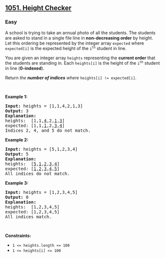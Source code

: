 <h2><a href="https://leetcode.com/problems/height-checker/">1051. Height Checker</a></h2>
<h3>Easy</h3>
<div>
  <p>
    A school is trying to take an annual photo of all the students. The students
    are asked to stand in a single file line in
    <strong>non-decreasing order</strong> by height. Let this ordering be
    represented by the integer array <code>expected</code> where
    <code>expected[i]</code> is the expected height of the
    <code>i<sup>th</sup></code> student in line.
  </p>

  <p>
    You are given an integer array <code>heights</code> representing the
    <strong>current order</strong> that the students are standing in. Each
    <code>heights[i]</code> is the height of the
    <code>i<sup>th</sup></code> student in line (<strong>0-indexed</strong>).
  </p>

  <p>
    Return <em>the <strong>number of indices</strong> where </em
    ><code>heights[i] != expected[i]</code>.
  </p>

  <p>&nbsp;</p>
  <p><strong class="example">Example 1:</strong></p>

  <pre><strong>Input:</strong> heights = [1,1,4,2,1,3]
<strong>Output:</strong> 3
<strong>Explanation:</strong> 
heights:  [1,1,<u>4</u>,2,<u>1</u>,<u>3</u>]
expected: [1,1,<u>1</u>,2,<u>3</u>,<u>4</u>]
Indices 2, 4, and 5 do not match.
</pre>

  <p><strong class="example">Example 2:</strong></p>

  <pre><strong>Input:</strong> heights = [5,1,2,3,4]
<strong>Output:</strong> 5
<strong>Explanation:</strong>
heights:  [<u>5</u>,<u>1</u>,<u>2</u>,<u>3</u>,<u>4</u>]
expected: [<u>1</u>,<u>2</u>,<u>3</u>,<u>4</u>,<u>5</u>]
All indices do not match.
</pre>

  <p><strong class="example">Example 3:</strong></p>

  <pre><strong>Input:</strong> heights = [1,2,3,4,5]
<strong>Output:</strong> 0
<strong>Explanation:</strong>
heights:  [1,2,3,4,5]
expected: [1,2,3,4,5]
All indices match.
</pre>

  <p>&nbsp;</p>
  <p><strong>Constraints:</strong></p>

  <ul>
    <li><code>1 &lt;= heights.length &lt;= 100</code></li>
    <li><code>1 &lt;= heights[i] &lt;= 100</code></li>
  </ul>
</div>
